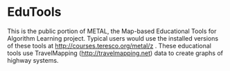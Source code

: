 # EduTools
This is the public portion of METAL, the Map-based Educational Tools for Algorithm Learning project.  Typical users would use the installed versions of these tools at http://courses.teresco.org/metal/z .
These educational tools use TravelMapping (http://travelmapping.net) data to create graphs of highway systems.
